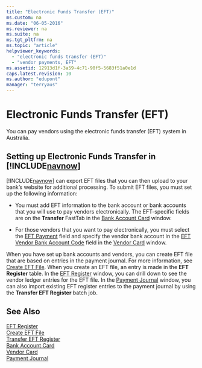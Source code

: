 ```yaml
---
title: "Electronic Funds Transfer (EFT)"
ms.custom: na
ms.date: "06-05-2016"
ms.reviewer: na
ms.suite: na
ms.tgt_pltfrm: na
ms.topic: "article"
helpviewer_keywords: 
  - "electronic funds transfer (EFT)"
  - "vendor payments, EFT"
ms.assetid: 12913d1f-3a59-4c71-90f5-5683f51a0e1d
caps.latest.revision: 10
ms.author: "edupont"
manager: "terryaus"
---
```

# Electronic Funds Transfer (EFT)
You can pay vendors using the electronic funds transfer \(EFT\) system in Australia.  
  
## Setting up Electronic Funds Transfer in [!INCLUDE[navnow](../../ApplicationDesign/includes/navnow_md.md)]  
 [!INCLUDE[navnow](../../ApplicationDesign/includes/navnow_md.md)] can export EFT files that you can then upload to your bank’s website for additional processing. To submit EFT files, you must set up the following information:  
  
-   You must add EFT information to the bank account or bank accounts that you will use to pay vendors electronically. The EFT\-specific fields are on the **Transfer** FastTab in the [Bank Account Card](assetId:///c44f01ce-a89a-441e-a543-1a1e951edcaa) window.  
  
-   For those vendors that you want to pay electronically, you must select the [EFT Payment](../../LocalFunctionalityForMicrosoftDynamicsNav2016/Australia/-$-t_23_11624-eft-payment-$-.md) field and specify the vendor bank account in the [EFT Vendor Bank Account Code](../../LocalFunctionalityForMicrosoftDynamicsNav2016/Australia/-$-t_23_11625-eft-vendor-bank-account-code-$-.md) field in the [Vendor Card](../Topic/\($%20N_26%20Vendor%20Card%20$\).md) window.  
  
 When you have set up bank accounts and vendors, you can create EFT file that are based on entries in the payment journal. For more information, see [Create EFT File](../../LocalFunctionalityForMicrosoftDynamicsNav2016/Australia/-$-b_11608-create-eft-file-$-.md). When you create an EFT file, an entry is made in the **EFT Register** table. In the [EFT Register](../../LocalFunctionalityForMicrosoftDynamicsNav2016/Australia/-$-n_11615-eft-register-$-.md) window, you can drill down to see the vendor ledger entries for the EFT file. In the [Payment Journal](../../Finance/-$-n_256-payment-journal-$-.md) window, you can also import existing EFT register entries to the payment journal by using the **Transfer EFT Register** batch job.  
  
## See Also  
 [EFT Register](../../LocalFunctionalityForMicrosoftDynamicsNav2016/Australia/-$-t_11609-eft-register-$-.md)   
 [Create EFT File](../../LocalFunctionalityForMicrosoftDynamicsNav2016/Australia/-$-b_11608-create-eft-file-$-.md)   
 [Transfer EFT Register](../../LocalFunctionalityForMicrosoftDynamicsNav2016/Australia/-$-b_11607-transfer-eft-register-$-.md)   
 [Bank Account Card](assetId:///c44f01ce-a89a-441e-a543-1a1e951edcaa)   
 [Vendor Card](../Topic/\($%20N_26%20Vendor%20Card%20$\).md)   
 [Payment Journal](../../Finance/-$-n_256-payment-journal-$-.md)